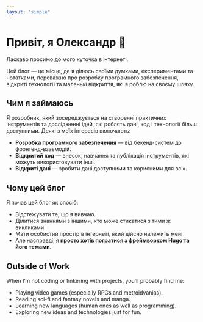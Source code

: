 ```yaml
---
layout: "simple"
---
```


# Привіт, я Олександр 👋

Ласкаво просимо до мого куточка в інтернеті.

Цей блог — це місце, де я ділюсь своїми думками, експериментами та нотатками, переважно про розробку програмного забезпечення, відкриті технології та маленькі відкриття, які я роблю на своєму шляху.

## Чим я займаюсь
Я розробник, який зосереджується на створенні практичних інструментів та дослідженні ідей, які роблять дані, код і технології більш доступними. Деякі з моїх інтересів включають:
- **Розробка програмного забезпечення** — від бекенд-систем до фронтенд-взаємодій.
- **Відкритий код** — внесок, навчання та публікація інструментів, які можуть використовувати інші.
- **Відкриті дані** — зробити дані доступними та корисними для всіх.

## Чому цей блог
Я почав цей блог як спосіб:
- Відстежувати те, що я вивчаю.
- Ділитися знаннями з іншими, хто може стикатися з тими ж викликами.
- Мати особистий простір в інтернеті, який дійсно належить мені.
- Але насправді, **я просто хотів погратися з фреймворком Hugo та його темами**.

## Outside of Work
When I’m not coding or tinkering with projects, you’ll probably find me:
- Playing video games (especially RPGs and metroidvanias).
- Reading sci-fi and fantasy novels and manga.
- Learning new languages (human ones as well as programming).
- Exploring new ideas and technologies just for fun.
